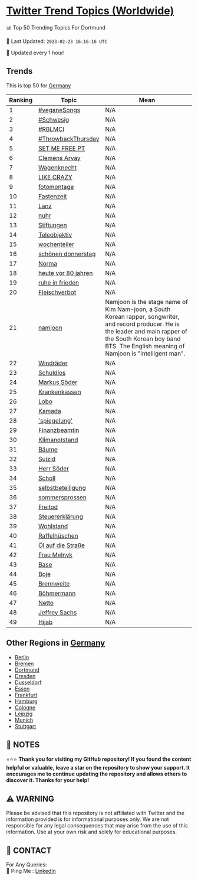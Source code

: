 [Twitter Trend Topics (Worldwide)](https://github.com/ErcinDedeoglu/Twitter-Trend-Topics)
==========


📊 Top 50 Trending Topics For Dortmund

📆 Last Updated: `2023-02-23 16:16:16 UTC`

🔧 Updated every 1 hour!


## Trends

This is top 50 for [Germany](</Germany>)

| Ranking | Topic | Mean |
| ------- | ------------ | ------------ |
| 1 | [#veganeSongs](http://twitter.com/search?q=%23veganeSongs) | N/A |
| 2 | [#Schwesig](http://twitter.com/search?q=%23Schwesig) | N/A |
| 3 | [#RBLMCI](http://twitter.com/search?q=%23RBLMCI) | N/A |
| 4 | [#ThrowbackThursday](http://twitter.com/search?q=%23ThrowbackThursday) | N/A |
| 5 | [SET ME FREE PT](http://twitter.com/search?q=SET+ME+FREE+PT) | N/A |
| 6 | [Clemens Arvay](http://twitter.com/search?q=Clemens+Arvay) | N/A |
| 7 | [Wagenknecht](http://twitter.com/search?q=Wagenknecht) | N/A |
| 8 | [LIKE CRAZY](http://twitter.com/search?q=LIKE+CRAZY) | N/A |
| 9 | [fotomontage](http://twitter.com/search?q=fotomontage) | N/A |
| 10 | [Fastenzeit](http://twitter.com/search?q=Fastenzeit) | N/A |
| 11 | [Lanz](http://twitter.com/search?q=Lanz) | N/A |
| 12 | [nuhr](http://twitter.com/search?q=nuhr) | N/A |
| 13 | [Stiftungen](http://twitter.com/search?q=Stiftungen) | N/A |
| 14 | [Teleobjektiv](http://twitter.com/search?q=Teleobjektiv) | N/A |
| 15 | [wochenteiler](http://twitter.com/search?q=wochenteiler) | N/A |
| 16 | [schönen donnerstag](http://twitter.com/search?q=sch%c3%b6nen+donnerstag) | N/A |
| 17 | [Norma](http://twitter.com/search?q=Norma) | N/A |
| 18 | [heute vor 80 jahren](http://twitter.com/search?q=heute+vor+80+jahren) | N/A |
| 19 | [ruhe in frieden](http://twitter.com/search?q=ruhe+in+frieden) | N/A |
| 20 | [Fleischverbot](http://twitter.com/search?q=Fleischverbot) | N/A |
| 21 | [namjoon](http://twitter.com/search?q=namjoon) | Namjoon is the stage name of Kim Nam-joon, a South Korean rapper, songwriter, and record producer. He is the leader and main rapper of the South Korean boy band BTS. The English meaning of Namjoon is "intelligent man". |
| 22 | [Windräder](http://twitter.com/search?q=Windr%c3%a4der) | N/A |
| 23 | [Schuldlos](http://twitter.com/search?q=Schuldlos) | N/A |
| 24 | [Markus Söder](http://twitter.com/search?q=Markus+S%c3%b6der) | N/A |
| 25 | [Krankenkassen](http://twitter.com/search?q=Krankenkassen) | N/A |
| 26 | [Lobo](http://twitter.com/search?q=Lobo) | N/A |
| 27 | [Kamada](http://twitter.com/search?q=Kamada) | N/A |
| 28 | ['spiegelung'](http://twitter.com/search?q=%27spiegelung%27) | N/A |
| 29 | [Finanzbeamtin](http://twitter.com/search?q=Finanzbeamtin) | N/A |
| 30 | [Klimanotstand](http://twitter.com/search?q=Klimanotstand) | N/A |
| 31 | [Bäume](http://twitter.com/search?q=B%c3%a4ume) | N/A |
| 32 | [Suizid](http://twitter.com/search?q=Suizid) | N/A |
| 33 | [Herr Söder](http://twitter.com/search?q=Herr+S%c3%b6der) | N/A |
| 34 | [Scholl](http://twitter.com/search?q=Scholl) | N/A |
| 35 | [selbstbeteiligung](http://twitter.com/search?q=selbstbeteiligung) | N/A |
| 36 | [sommersprossen](http://twitter.com/search?q=sommersprossen) | N/A |
| 37 | [Freitod](http://twitter.com/search?q=Freitod) | N/A |
| 38 | [Steuererklärung](http://twitter.com/search?q=Steuererkl%c3%a4rung) | N/A |
| 39 | [Wohlstand](http://twitter.com/search?q=Wohlstand) | N/A |
| 40 | [Raffelhüschen](http://twitter.com/search?q=Raffelh%c3%bcschen) | N/A |
| 41 | [Öl auf die Straße](http://twitter.com/search?q=%c3%96l+auf+die+Stra%c3%9fe) | N/A |
| 42 | [Frau Melnyk](http://twitter.com/search?q=Frau+Melnyk) | N/A |
| 43 | [Base](http://twitter.com/search?q=Base) | N/A |
| 44 | [Boje](http://twitter.com/search?q=Boje) | N/A |
| 45 | [Brennweite](http://twitter.com/search?q=Brennweite) | N/A |
| 46 | [Böhmermann](http://twitter.com/search?q=B%c3%b6hmermann) | N/A |
| 47 | [Netto](http://twitter.com/search?q=Netto) | N/A |
| 48 | [Jeffrey Sachs](http://twitter.com/search?q=Jeffrey+Sachs) | N/A |
| 49 | [Hijab](http://twitter.com/search?q=Hijab) | N/A |



## Other Regions in [Germany](</Germany>)

* [Berlin](</Germany/Berlin.md>)
* [Bremen](</Germany/Bremen.md>)
* [Dortmund](</Germany/Dortmund.md>)
* [Dresden](</Germany/Dresden.md>)
* [Dusseldorf](</Germany/Dusseldorf.md>)
* [Essen](</Germany/Essen.md>)
* [Frankfurt](</Germany/Frankfurt.md>)
* [Hamburg](</Germany/Hamburg.md>)
* [Cologne](</Germany/Cologne.md>)
* [Leipzig](</Germany/Leipzig.md>)
* [Munich](</Germany/Munich.md>)
* [Stuttgart](</Germany/Stuttgart.md>)



## 📝 NOTES

⭐⭐⭐ **Thank you for visiting my GitHub repository! If you found the content helpful or valuable, leave a star on the repository to show your support. It encourages me to continue updating the repository and allows others to discover it. Thanks for your help!**


## ⚠️ WARNING

Please be advised that this repository is not affiliated with Twitter and the information provided is for informational purposes only. We are not responsible for any legal consequences that may arise from the use of this information. Use at your own risk and solely for educational purposes.


## 📨 CONTACT

 For Any Queries:  
            🏓 Ping Me : [LinkedIn](https://www.linkedin.com/in/ercindedeoglu/)

